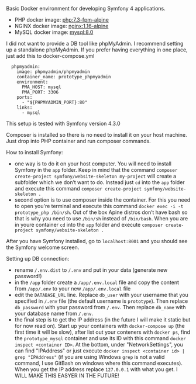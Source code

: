 Basic Docker environment for developing Symfony 4 applications.

- PHP docker image: [php:7.3-fpm-alpine](https://hub.docker.com/_/php)
- NGINX docker image: [nginx:1.16-alpine](https://hub.docker.com/_/nginx)
- MySQL docker image: [mysql:8.0](https://hub.docker.com/_/mysql)

I did not want to provide a DB tool like phpMyAdmin. 
I recommend setting up a standalone phpMyAdmin. 
If you prefer having everything in one place, 
just add this to docker-compose.yml

```
  phpmyadmin:
    image: phpmyadmin/phpmyadmin
    container_name: prototype_phpmyadmin
    environment:
      PMA_HOST: mysql
      PMA_PORT: 3306
    ports:
      - "${PHPMYADMIN_PORT}:80"
    links:
      - mysql
```

This setup is tested with Symfony version 4.3.0

Composer is installed so there is no need to install it on your host machine. Just drop into PHP container and run composer commands.

How to install Symfony:

- one way is to do it on your host computer. 
You will need to install Symfony in the ```app``` folder. 
Keep in mind that the command ```composer create-project symfony/website-skeleton my-project``` will create a subfolder which we don’t want to do.
Instead just ```cd``` into the ```app``` folder and execute this command ```composer create-project symfony/website-skeleton .```
- second option is to use composer inside the container. 
For this you need to open you're terminal and execute this command 
```docker exec -i -t prototype_php /bin/sh```. 
Out of the box Apine distros don’t have bash so that is why 
you need to use ```/bin/sh``` instead of ```/bin/bash```. When you are in youre container ```cd``` into the ```app``` folder and execute ```composer create-project symfony/website-skeleton .```

After you have Symfony installed, go to ```localhost:8001``` and you should see the Symfony welcome screen.

Setting up DB connection:

- rename `/.env.dist` to `/.env` and put in your data (generate new password!)
- in the `/app` folder create a `/app/.env.local` file and copy the content from `/app/.env` to your new `/app/.env.local` file
- edit the `DATABASE_URL` line. Replace `db_user` with your username that you specified in `/.env` file (the default username is `prototype`). Then replace `db_password` with your password from `/.env`. Then replace `db_name` with your database name from `/.env`.
- the final step is to get the IP address (in the future I will make it static but for now read on). Start up your containers with `docker-compose up` (the first time it will be slow), after list out your conteners with `docker ps`, find the `prototype_mysql` container and use its ID with this command `docker inspect <container ID>`. At the bottom, under "NetworkSettings", you can find "IPAddress" or just execute `docker inspect <container id> | grep "IPAddress"` (if you are using Windows `grep` is not a valid command, I use GitBash on windows where this command executes). When you get the IP address replace `127.0.0.1` with what you get. I WILL MAKE THIS EASYER IN THE FUTURE!
